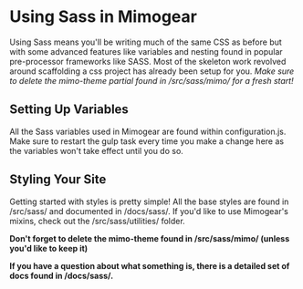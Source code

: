 # Using Sass in Mimogear

Using Sass means you'll be writing much of the same CSS as before but with some advanced features like variables and nesting found in popular pre-processor frameworks like SASS. Most of the skeleton work revolved around scaffolding a css project has already been setup for you. _Make sure to delete the mimo-theme partial found in /src/sass/mimo/ for a fresh start!_

## Setting Up Variables

All the Sass variables used in Mimogear are found within configuration.js. Make sure to restart the gulp task every time you make a change here as the variables won't take effect until you do so.

## Styling Your Site

Getting started with styles is pretty simple! All the base styles are found in /src/sass/ and documented in /docs/sass/. If you'd like to use Mimogear's mixins, check out the /src/sass/utilities/ folder.

**Don't forget to delete the mimo-theme found in /src/sass/mimo/ (unless you'd like to keep it)**

**If you have a question about what something is, there is a detailed set of docs found in /docs/sass/.**
